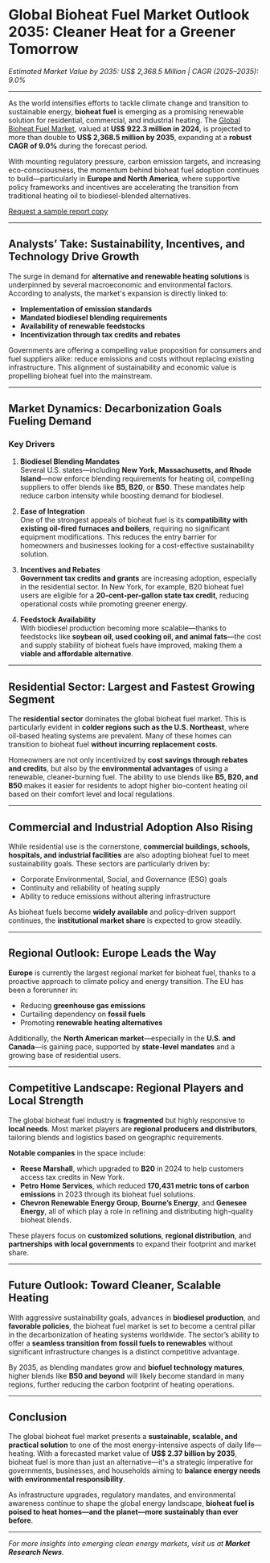 
# Global Bioheat Fuel Market Outlook 2035: Cleaner Heat for a Greener Tomorrow
*Estimated Market Value by 2035: US$ 2,368.5 Million | CAGR (2025–2035): 9.0%*

---

As the world intensifies efforts to tackle climate change and transition to sustainable energy, **bioheat fuel** is emerging as a promising renewable solution for residential, commercial, and industrial heating. The [Global Bioheat Fuel Market](https://www.transparencymarketresearch.com/bioheat-fuel-market.html), valued at **US$ 922.3 million in 2024**, is projected to more than double to **US$ 2,368.5 million by 2035**, expanding at a **robust CAGR of 9.0%** during the forecast period.

With mounting regulatory pressure, carbon emission targets, and increasing eco-consciousness, the momentum behind bioheat fuel adoption continues to build—particularly in **Europe and North America**, where supportive policy frameworks and incentives are accelerating the transition from traditional heating oil to biodiesel-blended alternatives.

[Request a sample report copy](https://www.transparencymarketresearch.com/sample/sample.php?flag=S&rep_id=86626)

---

## Analysts’ Take: Sustainability, Incentives, and Technology Drive Growth

The surge in demand for **alternative and renewable heating solutions** is underpinned by several macroeconomic and environmental factors. According to analysts, the market's expansion is directly linked to:

- **Implementation of emission standards**
- **Mandated biodiesel blending requirements**
- **Availability of renewable feedstocks**
- **Incentivization through tax credits and rebates**

Governments are offering a compelling value proposition for consumers and fuel suppliers alike: reduce emissions and costs without replacing existing infrastructure. This alignment of sustainability and economic value is propelling bioheat fuel into the mainstream.

---

## Market Dynamics: Decarbonization Goals Fueling Demand

### Key Drivers

1. **Biodiesel Blending Mandates**  
   Several U.S. states—including **New York, Massachusetts, and Rhode Island**—now enforce blending requirements for heating oil, compelling suppliers to offer blends like **B5, B20**, or **B50**. These mandates help reduce carbon intensity while boosting demand for biodiesel.

2. **Ease of Integration**  
   One of the strongest appeals of bioheat fuel is its **compatibility with existing oil-fired furnaces and boilers**, requiring no significant equipment modifications. This reduces the entry barrier for homeowners and businesses looking for a cost-effective sustainability solution.

3. **Incentives and Rebates**  
   **Government tax credits and grants** are increasing adoption, especially in the residential sector. In New York, for example, B20 bioheat fuel users are eligible for a **20-cent-per-gallon state tax credit**, reducing operational costs while promoting greener energy.

4. **Feedstock Availability**  
   With biodiesel production becoming more scalable—thanks to feedstocks like **soybean oil, used cooking oil, and animal fats**—the cost and supply stability of bioheat fuels have improved, making them a **viable and affordable alternative**.

---

## Residential Sector: Largest and Fastest Growing Segment

The **residential sector** dominates the global bioheat fuel market. This is particularly evident in **colder regions such as the U.S. Northeast**, where oil-based heating systems are prevalent. Many of these homes can transition to bioheat fuel **without incurring replacement costs**.

Homeowners are not only incentivized by **cost savings through rebates and credits**, but also by the **environmental advantages** of using a renewable, cleaner-burning fuel. The ability to use blends like **B5, B20, and B50** makes it easier for residents to adopt higher bio-content heating oil based on their comfort level and local regulations.

---

## Commercial and Industrial Adoption Also Rising

While residential use is the cornerstone, **commercial buildings, schools, hospitals, and industrial facilities** are also adopting bioheat fuel to meet sustainability goals. These sectors are particularly driven by:

- Corporate Environmental, Social, and Governance (ESG) goals
- Continuity and reliability of heating supply
- Ability to reduce emissions without altering infrastructure

As bioheat fuels become **widely available** and policy-driven support continues, the **institutional market share** is expected to grow steadily.

---

## Regional Outlook: Europe Leads the Way

**Europe** is currently the largest regional market for bioheat fuel, thanks to a proactive approach to climate policy and energy transition. The EU has been a forerunner in:

- Reducing **greenhouse gas emissions**
- Curtailing dependency on **fossil fuels**
- Promoting **renewable heating alternatives**

Additionally, the **North American market**—especially in the **U.S. and Canada**—is gaining pace, supported by **state-level mandates** and a growing base of residential users.

---

## Competitive Landscape: Regional Players and Local Strength

The global bioheat fuel industry is **fragmented** but highly responsive to **local needs**. Most market players are **regional producers and distributors**, tailoring blends and logistics based on geographic requirements.

**Notable companies** in the space include:

- **Reese Marshall**, which upgraded to **B20** in 2024 to help customers access tax credits in New York.
- **Petro Home Services**, which reduced **170,431 metric tons of carbon emissions** in 2023 through its bioheat fuel solutions.
- **Chevron Renewable Energy Group**, **Bourne’s Energy**, and **Genesee Energy**, all of which play a role in refining and distributing high-quality bioheat blends.

These players focus on **customized solutions**, **regional distribution**, and **partnerships with local governments** to expand their footprint and market share.

---

## Future Outlook: Toward Cleaner, Scalable Heating

With aggressive sustainability goals, advances in **biodiesel production**, and **favorable policies**, the bioheat fuel market is set to become a central pillar in the decarbonization of heating systems worldwide. The sector’s ability to offer a **seamless transition from fossil fuels to renewables** without significant infrastructure changes is a distinct competitive advantage.

By 2035, as blending mandates grow and **biofuel technology matures**, higher blends like **B50 and beyond** will likely become standard in many regions, further reducing the carbon footprint of heating operations.

---

## Conclusion

The global bioheat fuel market presents a **sustainable, scalable, and practical solution** to one of the most energy-intensive aspects of daily life—heating. With a forecasted market value of **US$ 2.37 billion by 2035**, bioheat fuel is more than just an alternative—it's a strategic imperative for governments, businesses, and households aiming to **balance energy needs with environmental responsibility**.

As infrastructure upgrades, regulatory mandates, and environmental awareness continue to shape the global energy landscape, **bioheat fuel is poised to heat homes—and the planet—more sustainably than ever before**.

---

*For more insights into emerging clean energy markets, visit us at **Market Research News***.
